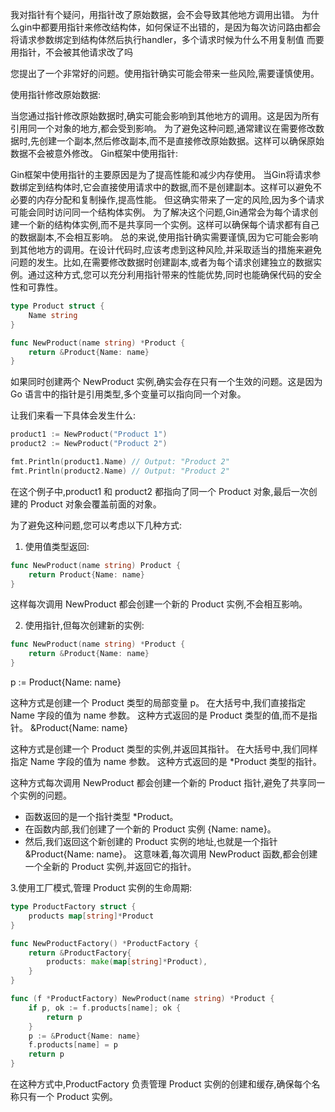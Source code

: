 我对指针有个疑问，用指针改了原始数据，会不会导致其他地方调用出错。
 为什么gin中都要用指针来修改结构体，如何保证不出错的，是因为每次访问路由都会将请求参数绑定到结构体然后执行handler，多个请求时候为什么不用复制值 而要用指针，不会被其他请求改了吗


您提出了一个非常好的问题。使用指针确实可能会带来一些风险,需要谨慎使用。

使用指针修改原始数据:

当您通过指针修改原始数据时,确实可能会影响到其他地方的调用。这是因为所有引用同一个对象的地方,都会受到影响。
为了避免这种问题,通常建议在需要修改数据时,先创建一个副本,然后修改副本,而不是直接修改原始数据。这样可以确保原始数据不会被意外修改。
Gin框架中使用指针:

Gin框架中使用指针的主要原因是为了提高性能和减少内存使用。
当Gin将请求参数绑定到结构体时,它会直接使用请求中的数据,而不是创建副本。这样可以避免不必要的内存分配和复制操作,提高性能。
但这确实带来了一定的风险,因为多个请求可能会同时访问同一个结构体实例。
为了解决这个问题,Gin通常会为每个请求创建一个新的结构体实例,而不是共享同一个实例。这样可以确保每个请求都有自己的数据副本,不会相互影响。
总的来说,使用指针确实需要谨慎,因为它可能会影响到其他地方的调用。在设计代码时,应该考虑到这种风险,并采取适当的措施来避免问题的发生。比如,在需要修改数据时创建副本,或者为每个请求创建独立的数据实例。通过这种方式,您可以充分利用指针带来的性能优势,同时也能确保代码的安全性和可靠性。







```go
type Product struct {
    Name string
}

func NewProduct(name string) *Product {
    return &Product{Name: name}
} 
```

如果同时创建两个 NewProduct 实例,确实会存在只有一个生效的问题。这是因为 Go 语言中的指针是引用类型,多个变量可以指向同一个对象。

让我们来看一下具体会发生什么:
```go
product1 := NewProduct("Product 1")
product2 := NewProduct("Product 2")

fmt.Println(product1.Name) // Output: "Product 2"
fmt.Println(product2.Name) // Output: "Product 2"
```

在这个例子中,product1 和 product2 都指向了同一个 Product 对象,最后一次创建的 Product 对象会覆盖前面的对象。


为了避免这种问题,您可以考虑以下几种方式:

1. 使用值类型返回:

```go
func NewProduct(name string) Product {
    return Product{Name: name}
}
```
这样每次调用 NewProduct 都会创建一个新的 Product 实例,不会相互影响。

2. 使用指针,但每次创建新的实例:

```go
func NewProduct(name string) *Product {
    return &Product{Name: name}
}
```

p := Product{Name: name}

这种方式是创建一个 Product 类型的局部变量 p。
在大括号中,我们直接指定 Name 字段的值为 name 参数。
这种方式返回的是 Product 类型的值,而不是指针。
&Product{Name: name}

这种方式是创建一个 Product 类型的实例,并返回其指针。
在大括号中,我们同样指定 Name 字段的值为 name 参数。
这种方式返回的是 *Product 类型的指针。

这种方式每次调用 NewProduct 都会创建一个新的 Product 指针,避免了共享同一个实例的问题。
- 函数返回的是一个指针类型 *Product。
- 在函数内部,我们创建了一个新的 Product 实例 {Name: name}。
- 然后,我们返回这个新创建的 Product 实例的地址,也就是一个指针 &Product{Name: name}。
这意味着,每次调用 NewProduct 函数,都会创建一个全新的 Product 实例,并返回它的指针。



3.使用工厂模式,管理 Product 实例的生命周期:

```go
type ProductFactory struct {
    products map[string]*Product
}

func NewProductFactory() *ProductFactory {
    return &ProductFactory{
        products: make(map[string]*Product),
    }
}

func (f *ProductFactory) NewProduct(name string) *Product {
    if p, ok := f.products[name]; ok {
        return p
    }
    p := &Product{Name: name}
    f.products[name] = p
    return p
}
```
在这种方式中,ProductFactory 负责管理 Product 实例的创建和缓存,确保每个名称只有一个 Product 实例。

